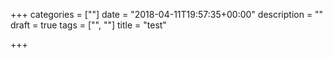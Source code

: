 +++
categories = [""]
date = "2018-04-11T19:57:35+00:00"
description = ""
draft = true
tags = ["", ""]
title = "test"

+++
